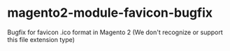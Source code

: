 # magento2-module-favicon-bugfix
Bugfix for favicon .ico format in Magento 2 (We don't recognize or support this file extension type)
